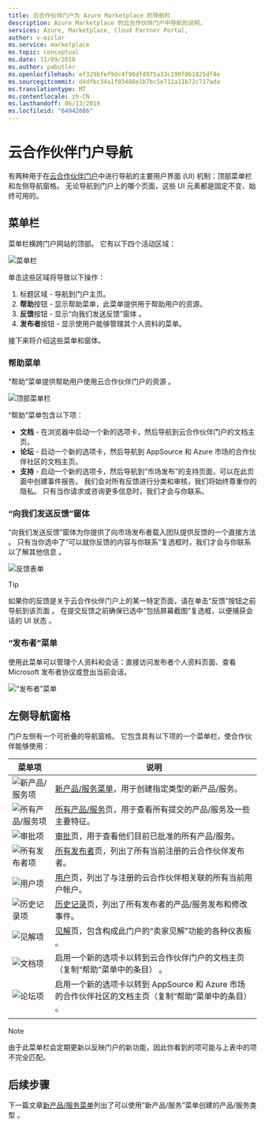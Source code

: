 ```yaml
---
title: 云合作伙伴门户为 Azure Marketplace 的导航栏
description: Azure Marketplace 的云合作伙伴门户中导航的说明。
services: Azure, Marketplace, Cloud Partner Portal,
author: v-miclar
ms.service: marketplace
ms.topic: conceptual
ms.date: 11/09/2018
ms.author: pabutler
ms.openlocfilehash: ef329bfef9dc4f98dfd975a33c190f0b1825df4e
ms.sourcegitcommit: d4dfbc34a1f03488e1b7bc5e711a11b72c717ada
ms.translationtype: MT
ms.contentlocale: zh-CN
ms.lasthandoff: 06/13/2019
ms.locfileid: "64942086"
---
```

# <a name="cloud-partner-portal-navigation"></a>云合作伙伴门户导航

有两种用于在[云合作伙伴门户](https://cloudpartner.azure.com)中进行导航的主要用户界面 (UI) 机制：顶部菜单栏和左侧导航窗格。  无论导航到门户上的哪个页面，这些 UI 元素都是固定不变、始终可用的。


## <a name="menu-bar"></a>菜单栏

菜单栏横跨门户网站的顶部。  它有以下四个活动区域：

![菜单栏](./media/top-menubar1.png)

单击这些区域将导致以下操作：

1. 标题区域 - 导航到门户主页。
2. **帮助**按钮 - 显示帮助菜单，此菜单提供用于帮助用户的资源。
3. **反馈**按钮 - 显示“向我们发送反馈”窗体  。
4. **发布者**按钮 - 显示使用户能够管理其个人资料的菜单。

接下来将介绍这些菜单和窗体。

### <a name="help-menu"></a>帮助菜单

“帮助”菜单提供帮助用户使用云合作伙伴门户的资源  。

![顶部菜单栏](./media/top-menubar2.png)

“帮助”菜单包含以下项：

- **文档** - 在浏览器中启动一个新的选项卡，然后导航到云合作伙伴门户的文档主页。 
- **论坛** - 启动一个新的选项卡，然后导航到 AppSource 和 Azure 市场的合作伙伴社区的文档主页。
- **支持** - 启动一个新的选项卡，然后导航到“市场发布”的支持页面，可以在此页面中创建事件报告。  我们会对所有反馈进行分类和审核，我们将始终尊重你的隐私。 只有当你请求或咨询更多信息时，我们才会与你联系。


### <a name="send-us-feedback-form"></a>“向我们发送反馈”窗体

“向我们发送反馈”窗体为你提供了向市场发布者载入团队提供反馈的一个直接方法  。  只有当你选中了“可以就你反馈的内容与你联系”复选框时，我们才会与你联系以了解其他信息  。

![反馈表单](./media/feedback-form.png)

> [!TIP]
> 如果你的反馈是关于云合作伙伴门户上的某一特定页面，请在单击“反馈”按钮之前导航到该页面  。  在提交反馈之前确保已选中“包括屏幕截图”复选框，以便捕获会话的 UI 状态  。 


### <a name="publisher-menu"></a>“发布者”菜单

使用此菜单可以管理个人资料和会话：直接访问发布者个人资料页面、查看 Microsoft 发布者协议或登出当前会话。 

![“发布者”菜单](./media/publisher-menu.png)


## <a name="left-navigation-pane"></a>左侧导航窗格

门户左侧有一个可折叠的导航窗格。  它包含具有以下项的一个菜单栏，使合作伙伴能够使用：


|    **菜单项**     |      **说明**                       |
|    -------------     |      ---------------                       |
| ![新产品/服务项](./media/left-navbar1.png) | [新产品/服务菜单](./cpp-new-offer-menu.md)，用于创建指定类型的新产品/服务。 |
| ![所有产品/服务项](./media/left-navbar2.png) | [所有产品/服务](./cpp-all-offers-page.md)页，用于查看所有提交的产品/服务及一些主要特征。 |
| ![审批项](./media/left-navbar3.png) | [审批](./cpp-approvals-page.md)页，用于查看他们目前已批准的所有产品/服务。 |
| ![所有发布者项](./media/left-navbar4.png) | [所有发布者](./cpp-all-publishers-page.md)页，列出了所有当前注册的云合作伙伴发布者。 |
| ![用户项](./media/left-navbar5.png) | [用户](./cpp-users-page.md)页，列出了与注册的云合作伙伴相关联的所有当前用户帐户。 |
| ![历史记录项](./media/left-navbar6.png) | [历史记录](./cpp-history-page.md)页，列出了所有发布者的产品/服务发布和修改事件。 |
| ![见解项](./media/left-navbar7.png) | [见解](./cpp-insights-page.md)页，包含构成此门户的“卖家见解”功能的各种仪表板  。 |
| ![文档项](./media/left-navbar8.png) | 启用一个新的选项卡以转到云合作伙伴门户的文档主页（复制“帮助”菜单中的条目）  。 |
| ![论坛项](./media/left-navbar9.png)  | 启用一个新的选项卡以转到 AppSource 和 Azure 市场的合作伙伴社区的文档主页（复制“帮助”菜单中的条目）  。 |
|  |  |

> [!NOTE]
> 由于此菜单栏会定期更新以反映门户的新功能，因此你看到的项可能与上表中的项不完全匹配。


## <a name="next-steps"></a>后续步骤

下一篇文章[新产品/服务菜单](./cpp-new-offer-menu.md)列出了可以使用“新产品/服务”菜单创建的产品/服务类型  。
